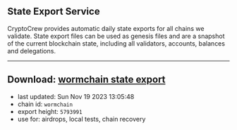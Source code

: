 ## State Export Service
CryptoCrew provides automatic daily state exports for all chains we validate. State export files can be used as genesis files and are a snapshot of the current blockchain state, including all validators, accounts, balances and delegations.

---
**Download: [wormchain state export](https://dl.ccvalidators.com/SERVICE/wormchain/wormchain_export_5793991.json)**
---

- last updated: Sun Nov 19 2023 13:05:48
- chain id: `wormchain`
- export height: `5793991`
- use for: airdrops, local tests, chain recovery
